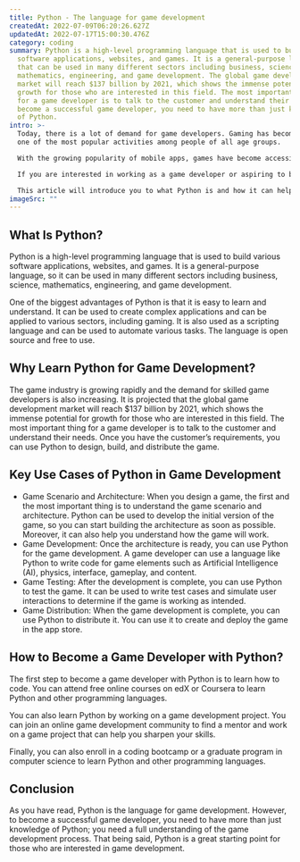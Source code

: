 ```yaml
---
title: Python - The language for game development
createdAt: 2022-07-09T06:20:26.627Z
updatedAt: 2022-07-17T15:00:30.476Z
category: coding
summary: Python is a high-level programming language that is used to build
  software applications, websites, and games. It is a general-purpose language
  that can be used in many different sectors including business, science,
  mathematics, engineering, and game development. The global game development
  market will reach $137 billion by 2021, which shows the immense potential for
  growth for those who are interested in this field. The most important thing
  for a game developer is to talk to the customer and understand their needs. To
  become a successful game developer, you need to have more than just knowledge
  of Python.
intro: >-
  Today, there is a lot of demand for game developers. Gaming has become
  one of the most popular activities among people of all age groups. 

  With the growing popularity of mobile apps, games have become accessible to many people across the globe. As a result, there has been an increase in demand for game developers who can develop exciting games that users want to play again and again.

  If you are interested in working as a game developer or aspiring to build your own video game one day, you need to know about Python — the primary programming language for game development. 

  This article will introduce you to what Python is and how it can help you land your dream job as a game developer or build your own video game one day.
imageSrc: ""
---
```


## What Is Python?

Python is a high-level programming language that is used to build various software applications, websites, and games. It is a general-purpose language, so it can be used in many different sectors including business, science, mathematics, engineering, and game development.

One of the biggest advantages of Python is that it is easy to learn and understand. It can be used to create complex applications and can be applied to various sectors, including gaming. It is also used as a scripting language and can be used to automate various tasks. The language is open source and free to use.

## Why Learn Python for Game Development?

The game industry is growing rapidly and the demand for skilled game developers is also increasing. It is projected that the global game development market will reach $137 billion by 2021, which shows the immense potential for growth for those who are interested in this field.
The most important thing for a game developer is to talk to the customer and understand their needs. Once you have the customer’s requirements, you can use Python to design, build, and distribute the game.

## Key Use Cases of Python in Game Development

- Game Scenario and Architecture: When you design a game, the first and the most important thing is to understand the game scenario and architecture. Python can be used to develop the initial version of the game, so you can start building the architecture as soon as possible. Moreover, it can also help you understand how the game will work.
- Game Development: Once the architecture is ready, you can use Python for the game development. A game developer can use a language like Python to write code for game elements such as Artificial Intelligence (AI), physics, interface, gameplay, and content.
- Game Testing: After the development is complete, you can use Python to test the game. It can be used to write test cases and simulate user interactions to determine if the game is working as intended.
- Game Distribution: When the game development is complete, you can use Python to distribute it. You can use it to create and deploy the game in the app store.

## How to Become a Game Developer with Python?

The first step to become a game developer with Python is to learn how to code. You can attend free online courses on edX or Coursera to learn Python and other programming languages.

You can also learn Python by working on a game development project. You can join an online game development community to find a mentor and work on a game project that can help you sharpen your skills.

Finally, you can also enroll in a coding bootcamp or a graduate program in computer science to learn Python and other programming languages.

## Conclusion

As you have read, Python is the language for game development. However, to become a successful game developer, you need to have more than just knowledge of Python; you need a full understanding of the game development process. That being said, Python is a great starting point for those who are interested in game development.
